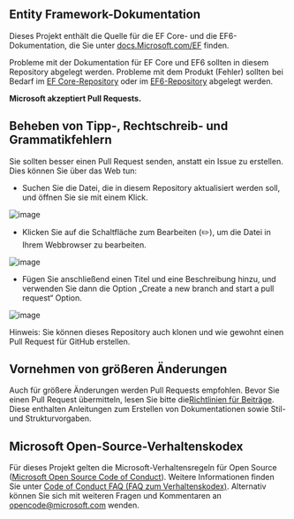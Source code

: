 ## <a name="entity-framework-docs"></a>Entity Framework-Dokumentation

Dieses Projekt enthält die Quelle für die EF Core- und die EF6-Dokumentation, die Sie unter [docs.Microsoft.com/EF](https://docs.microsoft.com/ef/) finden. 

Probleme mit der Dokumentation für EF Core und EF6 sollten in diesem Repository abgelegt werden. Probleme mit dem Produkt (Fehler) sollten bei Bedarf im [EF Core-Repository](https://github.com/dotnet/efcore) oder im [EF6-Repository](https://github.com/dotnet/ef6) abgelegt werden.

**Microsoft akzeptiert Pull Requests.**

## <a name="fixing-typosspellinggrammaretc"></a>Beheben von Tipp-, Rechtschreib- und Grammatikfehlern

Sie sollten besser einen Pull Request senden, anstatt ein Issue zu erstellen. Dies können Sie über das Web tun:

* Suchen Sie die Datei, die in diesem Repository aktualisiert werden soll, und öffnen Sie sie mit einem Klick.

![image](https://user-images.githubusercontent.com/1430078/64454137-10199400-d09f-11e9-9d1a-b7fdca2c518e.png)

* Klicken Sie auf die Schaltfläche zum Bearbeiten (✏️), um die Datei in Ihrem Webbrowser zu bearbeiten.

![image](https://user-images.githubusercontent.com/1430078/64454321-85856480-d09f-11e9-85a6-1c93bc6611e2.png)

* Fügen Sie anschließend einen Titel und eine Beschreibung hinzu, und verwenden Sie dann die Option „Create a new branch and start a pull request“ Option.

![image](https://user-images.githubusercontent.com/1430078/64454455-dac17600-d09f-11e9-922b-0346117011f5.png)

Hinweis: Sie können dieses Repository auch klonen und wie gewohnt einen Pull Request für GitHub erstellen.

## <a name="making-more-substantial-changes"></a>Vornehmen von größeren Änderungen

Auch für größere Änderungen werden Pull Requests empfohlen. Bevor Sie einen Pull Request übermitteln, lesen Sie bitte die[Richtlinien für Beiträge](CONTRIBUTING.md). Diese enthalten Anleitungen zum Erstellen von Dokumentationen sowie Stil- und Strukturvorgaben.

## <a name="microsoft-open-source-code-of-conduct"></a>Microsoft Open-Source-Verhaltenskodex

Für dieses Projekt gelten die Microsoft-Verhaltensregeln für Open Source ([Microsoft Open Source Code of Conduct](https://opensource.microsoft.com/codeofconduct/)).
Weitere Informationen finden Sie unter [Code of Conduct FAQ (FAQ zum Verhaltenskodex)](https://opensource.microsoft.com/codeofconduct/faq/). Alternativ können Sie sich mit weiteren Fragen und Kommentaren an [opencode@microsoft.com](mailto:opencode@microsoft.com) wenden.

